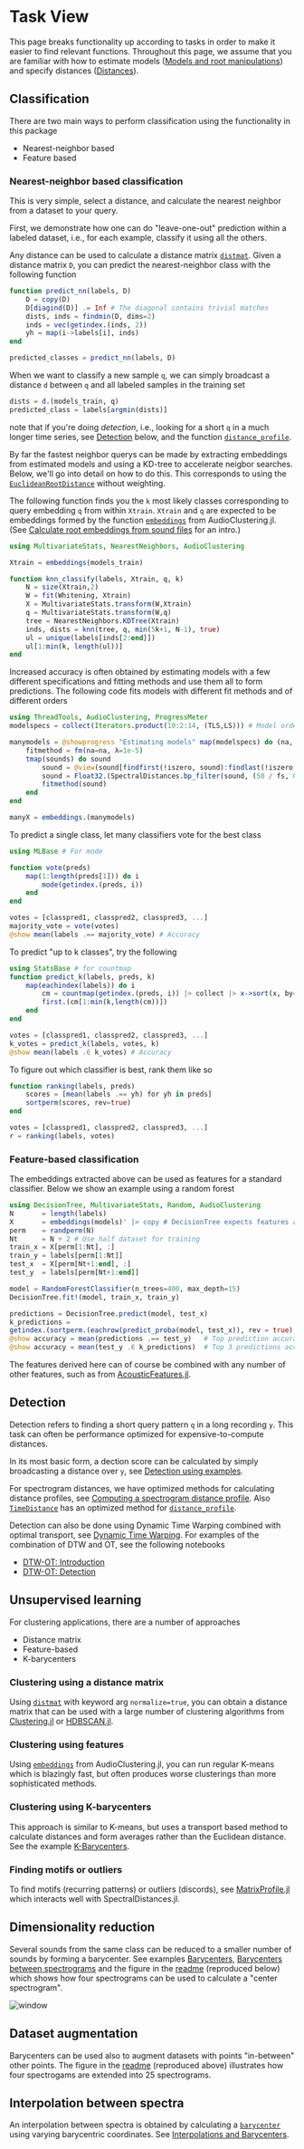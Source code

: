 # Task View

This page breaks functionality up according to tasks in order to make it easier to find relevant functions. Throughout this page, we assume that you are familiar with how to estimate models ([Models and root manipulations](@ref)) and specify distances ([Distances](@ref)).

## Classification
There are two main ways to perform classification using the functionality in this package
- Nearest-neighbor based
- Feature based

### Nearest-neighbor based classification
This is very simple, select a distance, and calculate the nearest neighbor from a dataset to your query.

First, we demonstrate how one can do "leave-one-out" prediction within a labeled dataset, i.e., for each example, classify it using all the others.

Any distance can be used to calculate a distance matrix [`distmat`](@ref). Given a distance matrix `D`, you can predict the nearest-neighbor class with the following function
```julia
function predict_nn(labels, D)
    D = copy(D)
    D[diagind(D)] .= Inf # The diagonal contains trivial matches
    dists, inds = findmin(D, dims=2)
    inds = vec(getindex.(inds, 2))
    yh = map(i->labels[i], inds)
end

predicted_classes = predict_nn(labels, D)
```

When we want to classify a new sample `q`, we can simply broadcast a distance `d` between `q` and all labeled samples in the training set
```julia
dists = d.(models_train, q)
predicted_class = labels[argmin(dists)]
```
note that if you're doing *detection*, i.e., looking for a short `q` in a much longer time series, see [Detection](@ref) below, and the function [`distance_profile`](@ref).

By far the fastest neighbor querys can be made by extracting embeddings from estimated models and using a KD-tree to accelerate neigbor searches. Below, we'll go into detail on how to do this. This corresponds to using the [`EuclideanRootDistance`](@ref) without weighting.

The following function finds you the `k` most likely classes corresponding to query embedding `q` from within `Xtrain`. `Xtrain` and `q` are expected to be embeddings formed by the function [`embeddings`](https://github.com/baggepinnen/AudioClustering.jl#estimating-linear-models) from AudioClustering.jl. (See [Calculate root embeddings from sound files](@ref) for an intro.)
```julia
using MultivariateStats, NearestNeighbors, AudioClustering

Xtrain = embeddings(models_train)

function knn_classify(labels, Xtrain, q, k)
    N = size(Xtrain,2)
    W = fit(Whitening, Xtrain)
    X = MultivariateStats.transform(W,Xtrain)
    q = MultivariateStats.transform(W,q)
    tree = NearestNeighbors.KDTree(Xtrain)
    inds, dists = knn(tree, q, min(5k+1, N-1), true)
    ul = unique(labels[inds[2:end]])
    ul[1:min(k, length(ul))]
end
```

Increased accuracy is often obtained by estimating models with a few different specifications and fitting methods and use them all to form predictions. The following code fits models with different fit methods and of different orders
```julia
using ThreadTools, AudioClustering, ProgressMeter
modelspecs = collect(Iterators.product(10:2:14, (TLS,LS))) # Model order × fitmethod

manymodels = @showprogress "Estimating models" map(modelspecs) do (na, fm)
    fitmethod = fm(na=na, λ=1e-5)
    tmap(sounds) do sound
        sound = @view(sound[findfirst(!iszero, sound):findlast(!iszero, sound)])
        sound = Float32.(SpectralDistances.bp_filter(sound, (50 / fs, 0.49)))
        fitmethod(sound)
    end
end

manyX = embeddings.(manymodels)
```

To predict a single class, let many classifiers vote for the best class
```julia
using MLBase # For mode

function vote(preds)
    map(1:length(preds[1])) do i
        mode(getindex.(preds, i))
    end
end

votes = [classpred1, classpred2, classpred3, ...]
majority_vote = vote(votes)
@show mean(labels .== majority_vote) # Accuracy
```

To predict "up to k classes", try the following

```julia
using StatsBase # for countmap
function predict_k(labels, preds, k)
    map(eachindex(labels)) do i
        cm = countmap(getindex.(preds, i)) |> collect |> x->sort(x, by=last, rev=true)
        first.(cm[1:min(k,length(cm))])
    end
end

votes = [classpred1, classpred2, classpred3, ...]
k_votes = predict_k(labels, votes, k)
@show mean(labels .∈ k_votes) # Accuracy
```

To figure out which classifier is best, rank them like so

```julia
function ranking(labels, preds)
    scores = [mean(labels .== yh) for yh in preds]
    sortperm(scores, rev=true)
end

votes = [classpred1, classpred2, classpred3, ...]
r = ranking(labels, votes)
```

### Feature-based classification

The embeddings extracted above can be used as features for a standard classifier. Below we show an example using a random forest

```julia
using DecisionTree, MultivariateStats, Random, AudioClustering
N       = length(labels)
X       = embeddings(models)' |> copy # DecisionTree expects features along columns
perm    = randperm(N)
Nt      = N ÷ 2 # Use half dataset for training
train_x = X[perm[1:Nt], :]
train_y = labels[perm[1:Nt]]
test_x  = X[perm[Nt+1:end], :]
test_y  = labels[perm[Nt+1:end]]

model = RandomForestClassifier(n_trees=400, max_depth=15)
DecisionTree.fit!(model, train_x, train_y)

predictions = DecisionTree.predict(model, test_x)
k_predictions =
getindex.(sortperm.(eachrow(predict_proba(model, test_x)), rev = true), Ref(1:3)) # Predict to 3
@show accuracy = mean(predictions .== test_y)   # Top prediction accuracy
@show accuracy = mean(test_y .∈ k_predictions)  # Top 3 predictions accuracy
```
The features derived here can of course be combined with any number of other features, such as from [AcousticFeatures.jl](https://github.com/ymtoo/AcousticFeatures.jl/).



## Detection
Detection refers to finding a short query pattern `q` in a long recording `y`. This task can often be performance optimized for expensive-to-compute distances.

In its most basic form, a dection score can be calculated by simply broadcasting a distance over `y`, see [Detection using examples](@ref).

For spectrogram distances, we have optimized methods for calculating distance profiles, see
[Computing a spectrogram distance profile](@ref). Also [`TimeDistance`](@ref) has an optimized method for [`distance_profile`](@ref).

Detection can also be done using Dynamic Time Warping combined with optimal transport, see [Dynamic Time Warping](@ref). For examples of the combination of DTW and OT, see the following notebooks
- [DTW-OT: Introduction](https://nbviewer.jupyter.org/github/baggepinnen/julia_examples/blob/master/frequency_warping.ipynb)
- [DTW-OT: Detection](https://nbviewer.jupyter.org/github/baggepinnen/julia_examples/blob/master/frequency_warping2.ipynb)


## Unsupervised learning
For clustering applications, there are a number of approaches
- Distance matrix
- Feature-based
- K-barycenters

### Clustering using a distance matrix
Using [`distmat`](@ref) with keyword arg `normalize=true`, you can obtain a distance matrix that can be used with a large number of clustering algorithms from [Clustering.jl](https://juliastats.org/Clustering.jl/stable/index.html) or [HDBSCAN.jl](https://github.com/baggepinnen/HDBSCAN.jl).

### Clustering using features
Using [`embeddings`](https://github.com/baggepinnen/AudioClustering.jl#estimating-linear-models) from AudioClustering.jl, you can run regular K-means which is blazingly fast, but often produces worse clusterings than more sophisticated methods.

### Clustering using K-barycenters
This approach is similar to K-means, but uses a transport based method to calculate distances and form averages rather than the Euclidean distance. See the example [K-Barycenters](@ref).

### Finding motifs or outliers
To find motifs (recurring patterns) or outliers (discords), see [MatrixProfile.jl](https://github.com/baggepinnen/MatrixProfile.jl) which interacts well with SpectralDistances.jl.

## Dimensionality reduction
Several sounds from the same class can be reduced to a smaller number of sounds by forming a barycenter. See examples [Barycenters](@ref), [Barycenters between spectrograms](@ref) and the figure in the [readme](https://github.com/baggepinnen/SpectralDistances.jl) (reproduced below) which shows how four spectrograms can be used to calculate a "center spectrogram".

![window](https://github.com/baggepinnen/SpectralDistances.jl/blob/master/examples/barycenters.png?raw=true)



## Dataset augmentation
Barycenters can be used also to augment datasets with points "in-between" other points. The figure in the [readme](https://github.com/baggepinnen/SpectralDistances.jl) (reproduced above) illustrates how four spectrogams are extended into 25 spectrograms.


## Interpolation between spectra
An interpolation between spectra is obtained by calculating a [`barycenter`](@ref) using varying barycentric coordinates. See [Interpolations and Barycenters](@ref).
